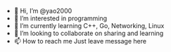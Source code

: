 - 👋 Hi, I’m @yao2000
- 👀 I’m interested in programming
- 🌱 I’m currently learning C++, Go, Networking, Linux
- 💞️ I’m looking to collaborate on sharing and learning
- 📫 How to reach me Just leave message here

<!---
yao2000/yao2000 is a ✨ special ✨ repository because its `README.md` (this file) appears on your GitHub profile.
You can click the Preview link to take a look at your changes.
--->
